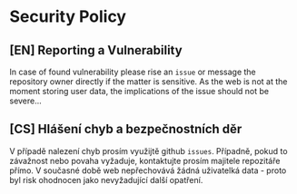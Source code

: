 # Security Policy

## [EN] Reporting a Vulnerability

In case of found vulnerability please rise an `issue` or message the
repository owner directly if the matter is sensitive. As the web
is not at the moment storing user data, the implications of the issue
should not be severe...

## [CS] Hlášení chyb a bezpečnostních děr

V případě nalezení chyb prosím využijtě github `issues`. Případně,
pokud to závažnost nebo povaha vyžaduje, kontaktujte prosím majitele 
repozitáře přímo. V současné době web nepřechovává žádná uživatelká
data - proto byl risk ohodnocen jako nevyžadující další opatření.
